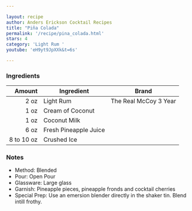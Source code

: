 ```yaml
---

layout: recipe
author: Anders Erickson Cocktail Recipes
title: "Piña Colada"
permalink: '/recipe/pina_colada.html'
stars: 4
category: 'Light Rum '
youtube: 'eH9yt9JpXXk&t=6s'

---
```


### Ingredients

| Amount  | Ingredient               | Brand          |
| ---------: | --------------------- | --------------------- |
|       2 oz | Light Rum             | The Real McCoy 3 Year |
|       1 oz | Cream of Coconut      |
|       1 oz | Coconut Milk          |
|       6 oz | Fresh Pineapple Juice |
| 8 to 10 oz | Crushed Ice           |

### Notes

- Method: Blended
- Pour: Open Pour
- Glassware: Large glass
- Garnish: Pineapple pieces, pineapple fronds and cocktail cherries
- Special Prep: Use an emersion blender directly in the shaker tin. Blend intill frothy.

